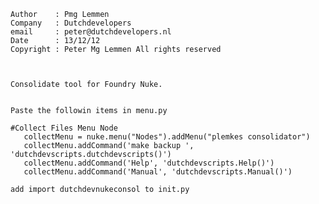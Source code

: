 
	Author    : Pmg Lemmen
	Company   : Dutchdevelopers
	email     : peter@dutchdevelopers.nl
	Date      : 13/12/12
	Copyright : Peter Mg Lemmen All rights reserved



    Consolidate tool for Foundry Nuke.


    Paste the followin items in menu.py

    #Collect Files Menu Node
       collectMenu = nuke.menu("Nodes").addMenu("plemkes consolidator")
       collectMenu.addCommand('make backup ', 'dutchdevscripts.dutchdevscripts()')
       collectMenu.addCommand('Help', 'dutchdevscripts.Help()')
       collectMenu.addCommand('Manual', 'dutchdevscripts.Manual()')

    add import dutchdevnukeconsol to init.py

